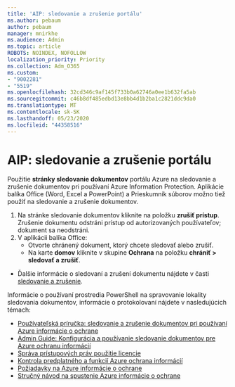 ```yaml
---
title: 'AIP: sledovanie a zrušenie portálu'
ms.author: pebaum
author: pebaum
manager: mnirkhe
ms.audience: Admin
ms.topic: article
ROBOTS: NOINDEX, NOFOLLOW
localization_priority: Priority
ms.collection: Adm_O365
ms.custom:
- "9002281"
- "5519"
ms.openlocfilehash: 32cd346c9af145f733b0a62746a0ee1b632fa5ab
ms.sourcegitcommit: c46b8df485edbd13e8bb4d1b2ba1c2821ddc9da0
ms.translationtype: MT
ms.contentlocale: sk-SK
ms.lasthandoff: 05/23/2020
ms.locfileid: "44358516"
---
```

# <a name="aip-track-and-revoke-portal"></a>AIP: sledovanie a zrušenie portálu

Použitie **stránky sledovanie dokumentov** portálu Azure na sledovanie a zrušenie dokumentov pri používaní Azure Information Protection. Aplikácie balíka Office (Word, Excel a PowerPoint) a Prieskumník súborov možno tiež použiť na sledovanie a zrušenie dokumentov.

1. Na stránke sledovanie dokumentov kliknite na položku **zrušiť prístup**. Zrušenie dokumentu odstráni prístup od autorizovaných používateľov; dokument sa neodstráni.
2. V aplikácii balíka Office:
    - Otvorte chránený dokument, ktorý chcete sledovať alebo zrušiť.
    - Na karte **domov** kliknite v skupine **Ochrana** na položku **chrániť > sledovať a zrušiť**.

- Ďalšie informácie o sledovaní a zrušení dokumentu nájdete v časti [sledovanie a zrušenie](https://docs.microsoft.com/azure/information-protection/rms-client/client-track-revoke).

Informácie o používaní prostredia PowerShell na spravovanie lokality sledovania dokumentov, informácie o protokolovaní nájdete v nasledujúcich témach:
- [Používateľská príručka: sledovanie a zrušenie dokumentov pri používaní Azure informácie o ochrane](https://docs.microsoft.com/azure/information-protection/rms-client/client-track-revoke)
- [Admin Guide: Konfigurácia a používanie sledovanie dokumentov pre Azure ochranu informácií](https://docs.microsoft.com/azure/information-protection/rms-client/client-admin-guide-document-tracking)
- [Správa prístupových práv použitie licencie](https://docs.microsoft.com/azure/information-protection/configure-usage-rights#rights-management-use-license)
- [Kontrola predplatného a funkcií Azure ochrana informácií](https://azure.microsoft.com/pricing/details/information-protection)
- [Požiadavky na Azure informácie o ochrane](https://docs.microsoft.com/azure/information-protection/get-started/requirements)
- [Stručný návod na spustenie Azure informácie o ochrane](https://docs.microsoft.com/azure/information-protection/get-started/infoprotect-quick-start-tutorial)
